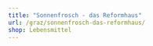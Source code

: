 ```yaml
---
title: "Sonnenfrosch - das Reformhaus"
url: /graz/sonnenfrosch-das-reformhaus/
shop: Lebensmittel
---
```

